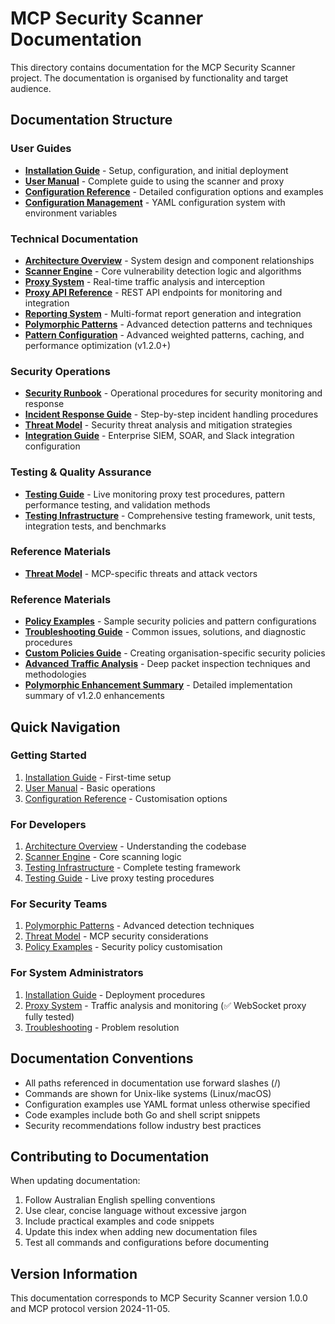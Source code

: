# MCP Security Scanner Documentation

This directory contains  documentation for the MCP Security Scanner project. The documentation is organised by functionality and target audience.

## Documentation Structure

### User Guides
- [**Installation Guide**](installation.md) - Setup, configuration, and initial deployment
- [**User Manual**](user-manual.md) - Complete guide to using the scanner and proxy
- [**Configuration Reference**](configuration.md) - Detailed configuration options and examples
- [**Configuration Management**](configuration-management.md) - YAML configuration system with environment variables

### Technical Documentation
- [**Architecture Overview**](architecture.md) - System design and component relationships
- [**Scanner Engine**](scanner-engine.md) - Core vulnerability detection logic and algorithms
- [**Proxy System**](proxy-documentation.md) - Real-time traffic analysis and interception
- [**Proxy API Reference**](proxy-api.md) - REST API endpoints for monitoring and integration
- [**Reporting System**](reporting-system.md) - Multi-format report generation and integration
- [**Polymorphic Patterns**](polymorphic-patterns.md) - Advanced detection patterns and techniques
- [**Pattern Configuration**](advanced-pattern-configuration.md) - Advanced weighted patterns, caching, and performance optimization (v1.2.0+)

### Security Operations
- [**Security Runbook**](security-runbook.md) - Operational procedures for security monitoring and response
- [**Incident Response Guide**](incident-response.md) - Step-by-step incident handling procedures
- [**Threat Model**](threat-model.md) - Security threat analysis and mitigation strategies
- [**Integration Guide**](integration-guide.md) - Enterprise SIEM, SOAR, and Slack integration configuration

### Testing & Quality Assurance
- [**Testing Guide**](testing-guide.md) - Live monitoring proxy test procedures, pattern performance testing, and validation methods
- [**Testing Infrastructure**](testing-infrastructure.md) - Comprehensive testing framework, unit tests, integration tests, and benchmarks

### Reference Materials
- [**Threat Model**](threat-model.md) - MCP-specific threats and attack vectors
### Reference Materials
- [**Policy Examples**](policy-examples.md) - Sample security policies and pattern configurations
- [**Troubleshooting Guide**](troubleshooting.md) - Common issues, solutions, and diagnostic procedures
- [**Custom Policies Guide**](custom-policies-guide.md) - Creating organisation-specific security policies
- [**Advanced Traffic Analysis**](advanced-traffic-analysis.md) - Deep packet inspection techniques and methodologies
- [**Polymorphic Enhancement Summary**](POLYMORPHIC_ENHANCEMENT_SUMMARY.md) - Detailed implementation summary of v1.2.0 enhancements

## Quick Navigation

### Getting Started
1. [Installation Guide](installation.md) - First-time setup
2. [User Manual](user-manual.md) - Basic operations
3. [Configuration Reference](configuration.md) - Customisation options

### For Developers
1. [Architecture Overview](architecture.md) - Understanding the codebase
2. [Scanner Engine](scanner-engine.md) - Core scanning logic
3. [Testing Infrastructure](testing-infrastructure.md) - Complete testing framework
4. [Testing Guide](testing-guide.md) - Live proxy testing procedures

### For Security Teams
1. [Polymorphic Patterns](polymorphic-patterns.md) - Advanced detection techniques
2. [Threat Model](threat-model.md) - MCP security considerations
3. [Policy Examples](policy-examples.md) - Security policy customisation

### For System Administrators
1. [Installation Guide](installation.md) - Deployment procedures
2. [Proxy System](proxy-documentation.md) - Traffic analysis and monitoring (✅ WebSocket proxy fully tested)
3. [Troubleshooting](troubleshooting.md) - Problem resolution

## Documentation Conventions

- All paths referenced in documentation use forward slashes (/)
- Commands are shown for Unix-like systems (Linux/macOS)
- Configuration examples use YAML format unless otherwise specified
- Code examples include both Go and shell script snippets
- Security recommendations follow industry best practices

## Contributing to Documentation

When updating documentation:
1. Follow Australian English spelling conventions
2. Use clear, concise language without excessive jargon
3. Include practical examples and code snippets
4. Update this index when adding new documentation files
5. Test all commands and configurations before documenting

## Version Information

This documentation corresponds to MCP Security Scanner version 1.0.0 and MCP protocol version 2024-11-05.
